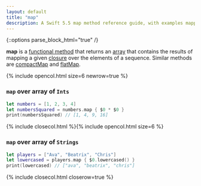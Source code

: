 ```yaml
---
layout: default
title: "map"
description: A Swift 5.5 map method reference guide, with examples mapping over [Int] and [String].
---
```

{::options parse_block_html="true" /}

**map** is a [functional method](/functional-methods-comparison) that returns an [array](/arrays) that contains the results of mapping a given [closure](/closures) over the elements of a sequence. Similar methods are [compactMap](/compactmap) and [flatMap](/flatmap).

{% include opencol.html size=6 newrow=true %}

### `map` over array of `Ints`

```swift
let numbers = [1, 2, 3, 4]
let numbersSquared = numbers.map { $0 * $0 }
print(numbersSquared) // [1, 4, 9, 16]
```

{% include closecol.html %}{% include opencol.html size=6 %}

### `map` over array of `Strings`

```swift
let players = ["Ava", "Beatrix", "Chris"]
let lowercased = players.map { $0.lowercased() }
print(lowercased) // ["ava", "beatrix", "chris"]
```

{% include closecol.html closerow=true %}